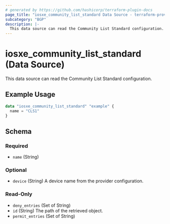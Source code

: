 ```yaml
---
# generated by https://github.com/hashicorp/terraform-plugin-docs
page_title: "iosxe_community_list_standard Data Source - terraform-provider-iosxe"
subcategory: "BGP"
description: |-
  This data source can read the Community List Standard configuration.
---
```


# iosxe_community_list_standard (Data Source)

This data source can read the Community List Standard configuration.

## Example Usage

```terraform
data "iosxe_community_list_standard" "example" {
  name = "CLS1"
}
```

<!-- schema generated by tfplugindocs -->
## Schema

### Required

- `name` (String)

### Optional

- `device` (String) A device name from the provider configuration.

### Read-Only

- `deny_entries` (Set of String)
- `id` (String) The path of the retrieved object.
- `permit_entries` (Set of String)
